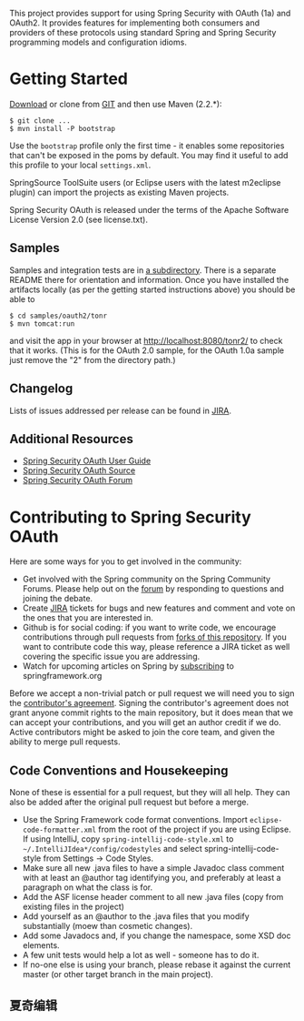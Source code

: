This project provides support for using Spring Security with OAuth
(1a) and OAuth2.  It provides features for implementing both consumers
and providers of these protocols using standard Spring and Spring
Security programming models and configuration idioms.

# Getting Started

[Download](https://github.com/SpringSource/spring-security-oauth/tags)
or clone from
[GIT](https://github.com/SpringSource/spring-security-oauth) and then
use Maven (2.2.\*):

    $ git clone ...
    $ mvn install -P bootstrap

Use the `bootstrap` profile only the first time - it enables some
repositories that can't be exposed in the poms by default. You may
find it useful to add this profile to your local `settings.xml`.

SpringSource ToolSuite users (or Eclipse users with the latest
m2eclipse plugin) can import the projects as existing Maven projects.

Spring Security OAuth is released under the terms of the Apache
Software License Version 2.0 (see license.txt).

## Samples

Samples and integration tests are in [a subdirectory](samples).  There
is a separate README there for orientation and information.  Once you
have installed the artifacts locally (as per the getting started
instructions above) you should be able to

    $ cd samples/oauth2/tonr
    $ mvn tomcat:run
	
and visit the app in your browser at [http://localhost:8080/tonr2/](http://localhost:8080/tonr2/)
to check that it works.  (This is for the OAuth 2.0 sample, for the
OAuth 1.0a sample just remove the "2" from the directory path.)

## Changelog

Lists of issues addressed per release can be found in
[JIRA](https://jira.springsource.org/browse/SECOAUTH#selectedTab=com.atlassian.jira.plugin.system.project%3Aversions-panel).

## Additional Resources

* [Spring Security OAuth User Guide](docs/Home.html)
* [Spring Security OAuth Source](http://github.com/SpringSource/spring-security-oauth)
* [Spring Security OAuth Forum](http://forum.springsource.org/forumdisplay.php?f=79)

# Contributing to Spring Security OAuth

Here are some ways for you to get involved in the community:

* Get involved with the Spring community on the Spring Community Forums.  Please help out on the
  [forum](http://forum.springsource.org/forumdisplay.php?f=79) by responding to questions and joining the debate.
* Create [JIRA](https://jira.springsource.org/browse/SECOAUTH) tickets for bugs and new features and comment and
  vote on the ones that you are interested in.
* Github is for social coding: if you want to write code, we encourage contributions through pull requests from
  [forks of this repository](http://help.github.com/forking/).  If you want to contribute code this way, please
  reference a JIRA ticket as well covering the specific issue you are addressing.
* Watch for upcoming articles on Spring by [subscribing](http://www.springsource.org/node/feed) to springframework.org

Before we accept a non-trivial patch or pull request we will need you to sign the
[contributor's agreement](https://support.springsource.com/spring_committer_signup).
Signing the contributor's agreement does not grant anyone commit rights to the main repository, but it does mean that we
can accept your contributions, and you will get an author credit if we do.  Active contributors might be asked to join
the core team, and given the ability to merge pull requests.

## Code Conventions and Housekeeping

None of these is essential for a pull request, but they will all help.  They can also be added after the original pull
request but before a merge.

* Use the Spring Framework code format conventions. Import `eclipse-code-formatter.xml` from the root of the project
  if you are using Eclipse. If using IntelliJ, copy `spring-intellij-code-style.xml` to `~/.IntelliJIdea*/config/codestyles`
  and select spring-intellij-code-style from Settings -> Code Styles.
* Make sure all new .java files to have a simple Javadoc class comment with at least an @author tag identifying you, and
  preferably at least a paragraph on what the class is for.
* Add the ASF license header comment to all new .java files (copy from existing files in the project)
* Add yourself as an @author to the .java files that you modify substantially (moew than cosmetic changes).
* Add some Javadocs and, if you change the namespace, some XSD doc elements.
* A few unit tests would help a lot as well - someone has to do it.
* If no-one else is using your branch, please rebase it against the current master (or other target branch in the main project).

## 夏奇编辑